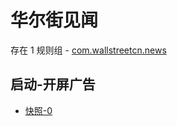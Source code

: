 # 华尔街见闻

存在 1 规则组 - [com.wallstreetcn.news](/src/apps/com.wallstreetcn.news.ts)

## 启动-开屏广告

- [快照-0](https://gkd-kit.gitee.io/import/12850458)
